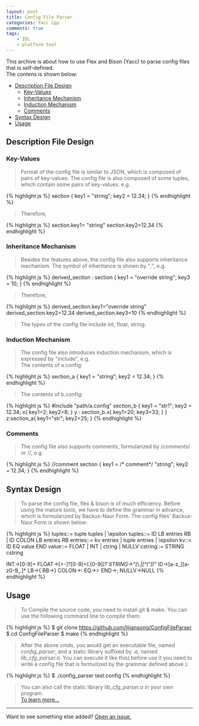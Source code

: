 ```yaml
---
layout: post
title: Config File Parser
categories: Yacc Cpp
comments: true
tags:
    - IDL
    - platform tool
---
```


<div class="message">
  This archive is about how to use Flex and Bison (Yacc) to parse config files that is self-defined. 
</div>The contens is shown below:<br>
<!-- more -->

* [Description File Design](#description-file-design)
  * [Key-Values](#key-values)
  * [Inheritance Mechanism](#inheritance-mechanism)
  * [Induction Mechanism](#induction-mechanism)
  * [Comments](#comments)
* [Syntax Design](#syntax-design)
* [Usage](#usage)

## Description File Design

### Key-Values

> Format of the config file is similar to JSON, which is composed of pairs of key-values. The config file is also composed of some tuples, which contain some pairs of key-values. e.g.

{% highlight js %}
section {
 key1 = "string";
 key2 = 12.34;
}
{% endhighlight %}

> Therefore,

{% highlight js %}
section.key1= "string"
section.key2=12.34
{% endhighlight %}

### Inheritance Mechanism

> Besides the features above, the config file also supports inheritance mechanism. The symbol of inheritance is shown by ":", e.g.<br>

{% highlight js %}
derived_section : section {
  key1 = "override string";
  key3 = 10;
}
{% endhighlight %}

> Therefore,

{% highlight js %}
derived_section.key1="override string"
derived_section.key2=12.34
derived_section.key3=10
{% endhighlight %}

> The types of the config file include int, float, string.<br>

### Induction Mechanism

> The config file also introduces induction mechanism, which is expressed by "include", e.g.<br>
> The contents of a.config:

{% highlight js %}
section_a {
 key1 = "string";
 key2 = 12.34;
}
{% endhighlight %}

> The contents of b.config:

{% highlight js %}
#include "path/a.config"
section_b {
 key1 = "str1";
 key2 = 12.34;
x{
 key1=2;
 key2=8;
}
y : section_b.x{
 key1=20;
 key3=33;
}
}
z:section_a{
key1="str";
key2=25;
}
{% endhighlight %}

### Comments

> The config file also supports comments, formularized by /*comments*/ or //, e.g.<br>

{% highlight js %}
//comment
section {
 key1 = /* comment*/ "string";
 key2 = 12.34;
}
{% endhighlight %}

## Syntax Design

> To parse the config file, flex & bison is of much efficiency. Before using the mature tools, we have to define the grammar in advance, which is formularized by Backus-Naur Form. The config files' Backus-Naur Form is shown below:<br>

{% highlight js %}
tuples::= tuple tuples | \epsilon
tuples::= ID LB entries RB | ID COLON LB entries RB
entries::= kv entries | tuple entries | \epsilon
kv::= ID EQ value END
value::= FLOAT | INT | ctring | NULLV
cstring::= STRING cstring

INT->[0-9]+
FLOAT->[+-]?[0-9]+(\.[0-9]*)?
STRING->\"(\\.|[^\\"])*\"
ID->[a-z_][a-z0-9_\.]*
LB->{
RB->}
COLON->:
EQ->=
END->;
NULLV->NULL
{% endhighlight %}

## Usage

> To Compile the source code, you need to install git & make. You can use the following command line to complie them:

{% highlight js %}
$ git clone https://github.com/lijiansong/ConfigFileParser
$ cd ConfigFileParser
$ make
{% endhighlight %}

> After the above cmds, you would get an executable file, named *config_parser*, and a static library suffixed by *.a*, named *lib_cfg_parser.a*. You can execute it like this( before use it you need to write a config file that is formulized by the grammar defined above ):

{% highlight js %}
$ ./config_parser test.config
{% endhighlight %}

> You can also call the static library *lib_cfg_parser.a* in your own program.<br>[To learn more...](https://github.com/lijiansong/ConfigFileParser)


-----

Want to see something else added? <a href="https://github.com/lijiansong/ConfigFileParser/issues">Open an issue.</a>
